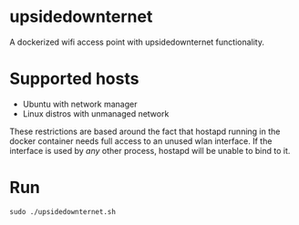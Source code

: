 # upsidedownternet
A dockerized wifi access point with upsidedownternet functionality.

# Supported hosts
 * Ubuntu with network manager
 * Linux distros with unmanaged network

These restrictions are based around the fact that hostapd running in the docker container needs full access to an unused wlan interface. If the interface is used by _any_ other process, hostapd will be unable to bind to it.

# Run
    sudo ./upsidedownternet.sh
    
